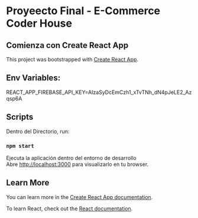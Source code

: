 # Proyeecto Final - E-Commerce Coder House

## Comienza con Create React App

This project was bootstrapped with [Create React App](https://github.com/facebook/create-react-app).

## Env Variables:
REACT_APP_FIREBASE_API_KEY=AIzaSyDcEmCzh1_xTvTNh_dN4pJeLE2_Azqsp6A
## Scripts

Dentro del Directorio, run:

### `npm start`

Ejecuta la aplicación dentro del entorno de desarrollo \
Abre [http://localhost:3000](http://localhost:3000) para visualizarlo en tu browser.


## Learn More

You can learn more in the [Create React App documentation](https://facebook.github.io/create-react-app/docs/getting-started).

To learn React, check out the [React documentation](https://reactjs.org/).

